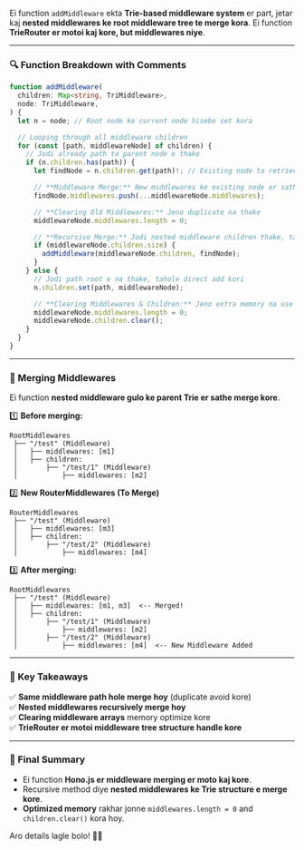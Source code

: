 Ei function `addMiddleware` ekta **Trie-based middleware system** er part, jetar kaj **nested middlewares ke root middleware tree te merge kora**. Ei function **TrieRouter er motoi kaj kore, but middlewares niye**.

---

### **🔍 Function Breakdown with Comments**

```ts
function addMiddleware(
  children: Map<string, TriMiddleware>,
  node: TriMiddleware,
) {
  let n = node; // Root node ke current node hisebe set kora

  // Looping through all middleware children
  for (const [path, middlewareNode] of children) {
    // Jodi already path ta parent node e thake
    if (n.children.has(path)) {
      let findNode = n.children.get(path)!; // Existing node ta retrieve kori

      // **Middleware Merge:** New middlewares ke existing node er sathe add kori
      findNode.middlewares.push(...middlewareNode.middlewares);

      // **Clearing Old Middlewares:** Jeno duplicate na thake
      middlewareNode.middlewares.length = 0;

      // **Recursive Merge:** Jodi nested middleware children thake, tahole abar call kori
      if (middlewareNode.children.size) {
        addMiddleware(middlewareNode.children, findNode);
      }
    } else {
      // Jodi path root e na thake, tahole direct add kori
      n.children.set(path, middlewareNode);

      // **Clearing Middlewares & Children:** Jeno extra memory na use hoy
      middlewareNode.middlewares.length = 0;
      middlewareNode.children.clear();
    }
  }
}
```

---

### **🚀 Merging Middlewares**

Ei function **nested middleware gulo ke parent Trie er sathe merge kore**.

1️⃣ **Before merging:**

```plaintext
RootMiddlewares
 ├── "/test" (Middleware)
 │   ├── middlewares: [m1]
 │   ├── children:
 │       ├── "/test/1" (Middleware)
 │           ├── middlewares: [m2]
```

2️⃣ **New RouterMiddlewares (To Merge)**

```plaintext
RouterMiddlewares
 ├── "/test" (Middleware)
 │   ├── middlewares: [m3]
 │   ├── children:
 │       ├── "/test/2" (Middleware)
 │           ├── middlewares: [m4]
```

3️⃣ **After merging:**

```plaintext
RootMiddlewares
 ├── "/test" (Middleware)
 │   ├── middlewares: [m1, m3]  <-- Merged!
 │   ├── children:
 │       ├── "/test/1" (Middleware)
 │           ├── middlewares: [m2]
 │       ├── "/test/2" (Middleware)
 │           ├── middlewares: [m4]  <-- New Middleware Added
```

---

### **🔑 Key Takeaways**

✅ **Same middleware path hole merge hoy** (duplicate avoid kore)  
✅ **Nested middlewares recursively merge hoy**  
✅ **Clearing middleware arrays** memory optimize kore  
✅ **TrieRouter er motoi middleware tree structure handle kore**

---

### **🌟 Final Summary**

- Ei function **Hono.js er middleware merging er moto kaj kore**.
- Recursive method diye **nested middlewares ke Trie structure e merge kore**.
- **Optimized memory** rakhar jonne `middlewares.length = 0` and `children.clear()` kora hoy.

Aro details lagle bolo! 🚀🔥

